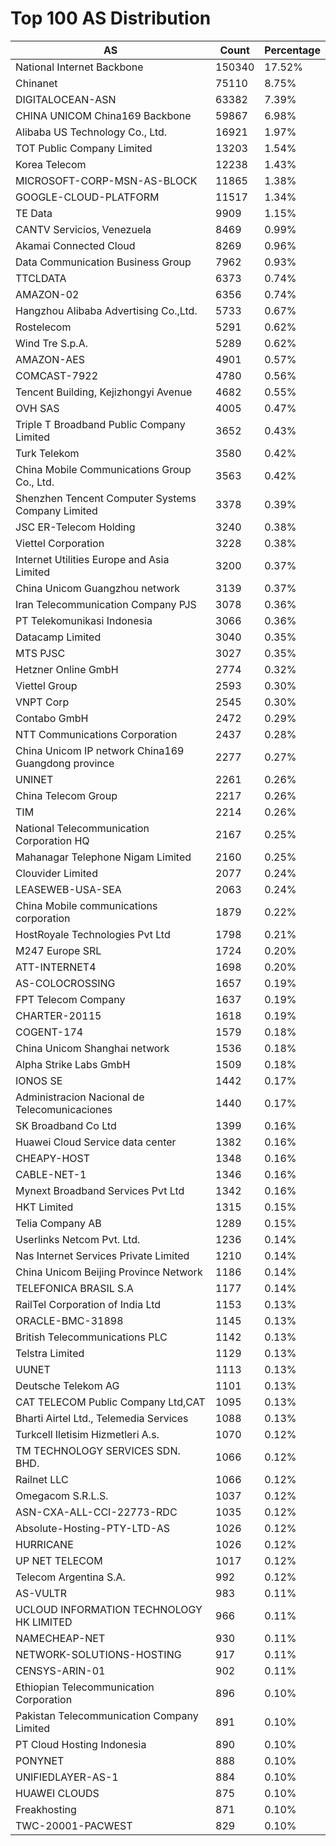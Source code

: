 # Top 100 AS Distribution
| AS | Count | Percentage |
|----|----|----|
| National Internet Backbone | 150340 | 17.52% |
| Chinanet | 75110 | 8.75% |
| DIGITALOCEAN-ASN | 63382 | 7.39% |
| CHINA UNICOM China169 Backbone | 59867 | 6.98% |
| Alibaba US Technology Co., Ltd. | 16921 | 1.97% |
| TOT Public Company Limited | 13203 | 1.54% |
| Korea Telecom | 12238 | 1.43% |
| MICROSOFT-CORP-MSN-AS-BLOCK | 11865 | 1.38% |
| GOOGLE-CLOUD-PLATFORM | 11517 | 1.34% |
| TE Data | 9909 | 1.15% |
| CANTV Servicios, Venezuela | 8469 | 0.99% |
| Akamai Connected Cloud | 8269 | 0.96% |
| Data Communication Business Group | 7962 | 0.93% |
| TTCLDATA | 6373 | 0.74% |
| AMAZON-02 | 6356 | 0.74% |
| Hangzhou Alibaba Advertising Co.,Ltd. | 5733 | 0.67% |
| Rostelecom | 5291 | 0.62% |
| Wind Tre S.p.A. | 5289 | 0.62% |
| AMAZON-AES | 4901 | 0.57% |
| COMCAST-7922 | 4780 | 0.56% |
| Tencent Building, Kejizhongyi Avenue | 4682 | 0.55% |
| OVH SAS | 4005 | 0.47% |
| Triple T Broadband Public Company Limited | 3652 | 0.43% |
| Turk Telekom | 3580 | 0.42% |
| China Mobile Communications Group Co., Ltd. | 3563 | 0.42% |
| Shenzhen Tencent Computer Systems Company Limited | 3378 | 0.39% |
| JSC ER-Telecom Holding | 3240 | 0.38% |
| Viettel Corporation | 3228 | 0.38% |
| Internet Utilities Europe and Asia Limited | 3200 | 0.37% |
| China Unicom Guangzhou network | 3139 | 0.37% |
| Iran Telecommunication Company PJS | 3078 | 0.36% |
| PT Telekomunikasi Indonesia | 3066 | 0.36% |
| Datacamp Limited | 3040 | 0.35% |
| MTS PJSC | 3027 | 0.35% |
| Hetzner Online GmbH | 2774 | 0.32% |
| Viettel Group | 2593 | 0.30% |
| VNPT Corp | 2545 | 0.30% |
| Contabo GmbH | 2472 | 0.29% |
| NTT Communications Corporation | 2437 | 0.28% |
| China Unicom IP network China169 Guangdong province | 2277 | 0.27% |
| UNINET | 2261 | 0.26% |
| China Telecom Group | 2217 | 0.26% |
| TIM | 2214 | 0.26% |
| National Telecommunication Corporation HQ | 2167 | 0.25% |
| Mahanagar Telephone Nigam Limited | 2160 | 0.25% |
| Clouvider Limited | 2077 | 0.24% |
| LEASEWEB-USA-SEA | 2063 | 0.24% |
| China Mobile communications corporation | 1879 | 0.22% |
| HostRoyale Technologies Pvt Ltd | 1798 | 0.21% |
| M247 Europe SRL | 1724 | 0.20% |
| ATT-INTERNET4 | 1698 | 0.20% |
| AS-COLOCROSSING | 1657 | 0.19% |
| FPT Telecom Company | 1637 | 0.19% |
| CHARTER-20115 | 1618 | 0.19% |
| COGENT-174 | 1579 | 0.18% |
| China Unicom Shanghai network | 1536 | 0.18% |
| Alpha Strike Labs GmbH | 1509 | 0.18% |
| IONOS SE | 1442 | 0.17% |
| Administracion Nacional de Telecomunicaciones | 1440 | 0.17% |
| SK Broadband Co Ltd | 1399 | 0.16% |
| Huawei Cloud Service data center | 1382 | 0.16% |
| CHEAPY-HOST | 1348 | 0.16% |
| CABLE-NET-1 | 1346 | 0.16% |
| Mynext Broadband Services Pvt Ltd | 1342 | 0.16% |
| HKT Limited | 1315 | 0.15% |
| Telia Company AB | 1289 | 0.15% |
| Userlinks Netcom Pvt. Ltd. | 1236 | 0.14% |
| Nas Internet Services Private Limited | 1210 | 0.14% |
| China Unicom Beijing Province Network | 1186 | 0.14% |
| TELEFONICA BRASIL S.A | 1177 | 0.14% |
| RailTel Corporation of India Ltd | 1153 | 0.13% |
| ORACLE-BMC-31898 | 1145 | 0.13% |
| British Telecommunications PLC | 1142 | 0.13% |
| Telstra Limited | 1129 | 0.13% |
| UUNET | 1113 | 0.13% |
| Deutsche Telekom AG | 1101 | 0.13% |
| CAT TELECOM Public Company Ltd,CAT | 1095 | 0.13% |
| Bharti Airtel Ltd., Telemedia Services | 1088 | 0.13% |
| Turkcell Iletisim Hizmetleri A.s. | 1070 | 0.12% |
| TM TECHNOLOGY SERVICES SDN. BHD. | 1066 | 0.12% |
| Railnet LLC | 1066 | 0.12% |
| Omegacom S.R.L.S. | 1037 | 0.12% |
| ASN-CXA-ALL-CCI-22773-RDC | 1035 | 0.12% |
| Absolute-Hosting-PTY-LTD-AS | 1026 | 0.12% |
| HURRICANE | 1026 | 0.12% |
| UP NET TELECOM | 1017 | 0.12% |
| Telecom Argentina S.A. | 992 | 0.12% |
| AS-VULTR | 983 | 0.11% |
| UCLOUD INFORMATION TECHNOLOGY HK LIMITED | 966 | 0.11% |
| NAMECHEAP-NET | 930 | 0.11% |
| NETWORK-SOLUTIONS-HOSTING | 917 | 0.11% |
| CENSYS-ARIN-01 | 902 | 0.11% |
| Ethiopian Telecommunication Corporation | 896 | 0.10% |
| Pakistan Telecommunication Company Limited | 891 | 0.10% |
| PT Cloud Hosting Indonesia | 890 | 0.10% |
| PONYNET | 888 | 0.10% |
| UNIFIEDLAYER-AS-1 | 884 | 0.10% |
| HUAWEI CLOUDS | 875 | 0.10% |
| Freakhosting | 871 | 0.10% |
| TWC-20001-PACWEST | 829 | 0.10% |
